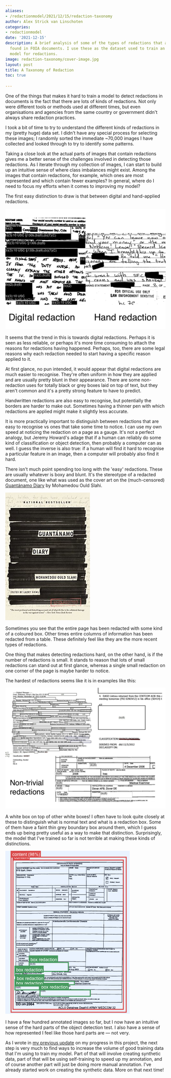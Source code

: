 ```yaml
---
aliases:
- /redactionmodel/2021/12/15/redaction-taxonomy
author: Alex Strick van Linschoten
categories:
- redactionmodel
date: '2021-12-15'
description: A brief analysis of some of the types of redactions that are commonly
  found in FOIA documents. I use these as the dataset used to train an object detection
  model for redactions.
image: redaction-taxonomy/cover-image.jpg
layout: post
title: A Taxonomy of Redaction
toc: true

---
```


One of the things that makes it hard to train a model to detect redactions in documents is the fact that there are lots of kinds of redactions. Not only were different tools or methods used at different times, but even organisations and agencies from the same country or government didn't always share redaction practices.

I took a bit of time to try to understand the different kinds of redactions in my (pretty huge) data set. I didn't have any special process for selecting these images; I randomly sorted the immediate ~70,000 images I have collected and looked through to try to identify some patterns.

Taking a close look at the actual parts of images that contain redactions gives me a better sense of the challenges involved in detecting those redactions. As I iterate through my collection of images, I can start to build up an intuitive sense of where class imbalances might exist. Among the images that contain redactions, for example, which ones are most represented and which contain fewer examples? In general, where do I need to focus my efforts when it comes to improving my model?

The first easy distinction to draw is that between digital and hand-applied redactions. 

![](redaction-taxonomy/comparison1.png "It's pretty easy to tell the difference.")

It seems that the trend in this is towards digital redactions. Perhaps it is seen as less reliable, or perhaps it's more time consuming to attach the reasons for redactions having happened. Perhaps, too, there are some legal reasons why each redaction needed to start having a specific reason applied to it.

At first glance, no pun intended, it would appear that digital redactions are much easier to recognise. They're often uniform in how they are applied and are usually pretty blunt in their appearance. There are some non-redaction uses for totally black or grey boxes laid on top of text, but they aren't common and it's a pretty strong feature to have to predict.

Handwritten redactions are also easy to recognise, but potentially the borders are harder to make out. Sometimes having a thinner pen with which redactions are applied might make it slightly less accurate.

It is more practically important to distinguish between redactions that are easy to recognise vs ones that take some time to notice. I can use my own speed at noticing the redaction on a page as a gauge. It's not a perfect analogy, but Jeremy Howard's adage that if a human can reliably do some kind of classification or object detection, then probably a computer can as well. I guess the inverse is also true: if a human will find it hard to recognise a particular feature in an image, then a computer will probably also find it hard.

There isn't much point spending too long with the 'easy' redactions. These are usually whatever is boxy and blunt. It's the stereotype of a redacted document, one like what was used as the cover art on the (much-censored) [Guantánamo Diary](https://www.amazon.com/gp/product/B00KAEXM1K/ref=dbs_a_def_rwt_hsch_vapi_tkin_p1_i0?tag=soumet-20) by Mohamedou Ould Slahi.

![](redaction-taxonomy/slahi-diary.png "The book was made into the film 'The Mauritanian'")

Sometimes you see that the entire page has been redacted with some kind of a coloured box. Other times entire columns of information has been redacted from a table. These definitely feel like they are the more recent types of redactions.

One thing that makes detecting redactions hard, on the other hand, is if the number of redactions is small. It stands to reason that lots of small redactions can stand out at first glance, whereas a single small redaction on one corner of the page is maybe harder to notice.

The hardest of redactions seems like it is in examples like this:

![](redaction-taxonomy/hard-pictures.png "White boxes on white boxes are hard to recognise!")

A white box on top of other white boxes! I often have to look quite closely at these to distinguish what is normal text and what is a redaction box. Some of them have a faint thin grey boundary box around them, which I guess ends up being pretty useful as a way to make that distinction. Surprisingly, the model that I've trained so far is not terrible at making these kinds of distinctions.

![](redaction-taxonomy/hard-image-prediction.png "It even made a decent effort at recognising opaque boxes on a white background")

I have a few hundred annotated images so far, but I now have an intuitive sense of the hard parts of the object detection test. I also have a sense of how represented I feel like those hard parts are — not very.

As I wrote in [my previous update](https://mlops.systems/redactionmodel/computervision/progressreport/2021/12/11/redaction-progress-week-one.html) on my progress in this project, the next step is very much to find ways to increase the volume of good training data that I'm using to train my model. Part of that will involve creating synthetic data, part of that will be using self-training to speed up my annotation, and of course another part will just be doing more manual annotation. I've already started work on creating the synthetic data. More on that next time!
